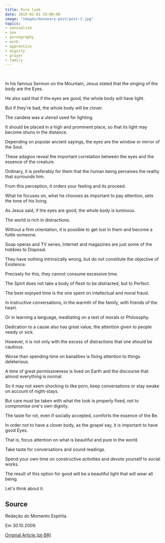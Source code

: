 ```yaml
---
title: Pure look
date: 2019-02-01 19:00:00
image: "images/masonary-post/post-2.jpg"
topics: 
- sensualism
- sex
- pornography
- work
- apprentice
- dignity
- prayer
- family
---
```

 

In his famous Sermon on the Mountain, Jesus stated that the singing of the body are the
Eyes.

He also said that if the eyes are good, the whole body will have light.

But if they're bad, the whole body will be clover.

The candeia was a utensil used for lighting.

It should be placed in a high and prominent place, so that its light may become
shuns in the distance.

Depending on popular ancient sayings, the eyes are the window or mirror of the
Soul.

These adagios reveal the important correlation between the eyes and the
essence of the creature.

Ordinary, it is preferably for them that the human being perceives the reality
that surrounds him.

From this perception, it orders your feeling and its proceed.

What he focuses on, what he chooses as important to pay attention, sets the tone
of his living.

As Jesus said, if the eyes are good, the whole body is luminous.

The world is rich in distractions.

Without a firm orientation, it is possible to get lost in them and become a futile someone.

Soap operas and TV series, Internet and magazines are just some of the hobbies to
Disposal.

They have nothing intrinsically wrong, but do not constitute the objective of
Existence.

Precisely for this, they cannot consume excessive time.

The Spirit does not take a body of flesh to be distracted, but to
Perfect.

The best-enjoyed time is the one spent on intellectual and moral fraud.

In instructive conversations, in the warmth of the family, with friends of the heart.

Or in learning a language, meditating on a text of morals or
Philosophy.

Dedication to a cause also has great value, the attention given to people
needy or sick.

However, it is not only with the excess of distractions that one should be cautious.

Worse than spending time on banalities is fixing attention to things
deleterious.

A time of great permissiveness is lived on Earth and the discourse that
almost everything is normal.

So it may not seem shocking to like porn, keep conversations
or stay awake on account of night-stays.

But care must be taken with what the look is properly fixed, not to
compromise one's own dignity.

The taste for rot, even if socially accepted, comforts the essence of the
Be.

In order not to have a clover body, as the gospel say, it is important to have good
Eyes.

That is, focus attention on what is beautiful and pure in the world.

Take taste for conversations and sound readings.

Spend your own time on constructive activities and devote yourself to social works.

The result of this option for good will be a beautiful light that will wear all being.

Let's think about it.

## Source
Redação do Momento Espírita.

Em 30.10.2009.


[Original Article (pt-BR)](http://momento.com.br/pt/ler_texto.php?id=2349)
